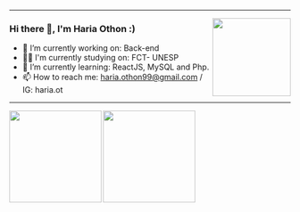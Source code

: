 ___
<img src = "https://sep-bucket-prod.s3.amazonaws.com/wp-content/uploads/2020/06/22121713/escudo-palmeiras-atual.png"  width = "140px" align = "right">
</img>

### Hi there 👋, I'm Haria Othon :)



- 🔭 I’m currently working on: Back-end
- 👨‍🎓 I'm currently studying on: FCT- UNESP
- 🌱 I’m currently learning: ReactJS, MySQL and Php.
- 📫 How to reach me: haria.othon99@gmail.com / IG: haria.ot  
___
<a href="https://github.com/hariaot/hariaot">
  <img align="left" height="165em" src = "https://github-readme-stats.vercel.app/api?username=hariaot&show_icons=true&theme=merko" />
</a>
<a href="https://github.com/hariaot/hariaot">
  <img  height="165em" src = "https://github-readme-stats.vercel.app/api/top-langs/?username=hariaot&theme=merko&layout=compact" />
</a>

